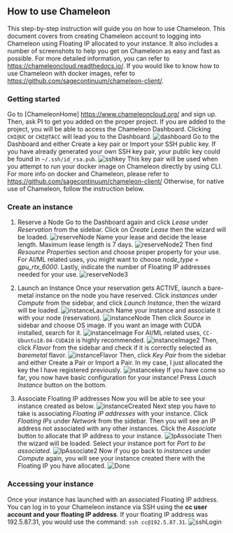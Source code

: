 ## How to use Chameleon

This step-by-step instruction will guide you on how to use Chameleon. 
This document covers from creating Chameleon account to logging into Chameleon using Floating IP allocated to your instance. 
It also includes a number of screenshots to help you get on Chameleon as easy and fast as possible.
For more detailed information, you can refer to https://chameleoncloud.readthedocs.io/.
If you would like to know how to use Chameleon with docker images, refer to https://github.com/sagecontinuum/chameleon-client/.

### Getting started

Go to [ChameleonHome] https://www.chameleoncloud.org/ and sign up. Then, ask PI to get you added on the proper project.
If you are added to the project, you will be able to access the Chameleon Dashboard.
Clicking ```CHI@UC``` or ```CHI@TACC``` will lead you to the Dashboard.
![dashboard](images/dashboard.png)
Go to the Dashboard and either Create a key pair or Import your SSH public key.
If you have already generated your own SSH key pair, your public key could be found in ```~/.ssh/id_rsa.pub```.
![sshkey](images/sshkey.png)
This key pair will be used when you attempt to run your docker image on Chameleon directly by using CLI.
For more info on docker and Chameleon, please refer to https://github.com/sagecontinuum/chameleon-client/
Otherwise, for native use of Chameleon, follow the instruction below.

### Create an instance

1. Reserve a Node
Go to the Dashboard again and click *Lease* under *Reservation* from the sidebar. Click on *Create Lease* then the wizard will be loaded.
![reserveNode](images/reserveNode.png)
Name your lease and decide the lease length. Maximum lease length is 7 days. 
![reserveNode2](images/reserveNode2.png)
Then find *Resource Properties* section and choose proper property for your use. For AI/ML related uses, you might want to choose *node_type* = *gpu_rtx_6000*.
Lastly, indicate the number of Floating IP addresses needed for your use.
![reserveNode3](images/reserveNode3.png)

2. Launch an Instance
Once your reservation gets ACTIVE, launch a bare-metal instance on the node you have reserved.
Click *instances* under *Compute* from the sidebar, and click *Launch Instance*, then the wizard will be loaded.
![instanceLaunch](images/instanceLaunch.png)
Name your instance and associate it with your node (reservation). 
![instanceNode](images/instanceNode.png)
Then click *Source* in sidebar and choose OS image. If you want an image with CUDA installed, search for it. 
![instanceImage](images/instanceImage.png)
For AI/ML related uses, ```CC-Ubuntu18.04-CUDA10``` is highly recommended.
![instanceImage2](images/instanceImage2.png)
Then, click *Flavor* from the sidebar and check if it is correctly selected as *baremetal* flavor.
![instanceFlavor](images/instanceFlavor.png)
Then, click *Key Pair* from the sidebar and either Create a Pair or Import a Pair. In my case, I just allocated the key the I have registered previously.
![instancekey](images/instancekey.png)
If you have come so far, you now have basic configuration for your instance! 
Press *Lauch Instance* button on the bottom.

3. Associate Floating IP addresses
Now you will be able to see your instance created as below.
![instanceCreated](images/instanceCreated.png)
Next step you have to take is associating *Floating IP addresses* with your instance.
Click *Floating IPs* under *Network* from the sidebar. Then you will see an IP address not associated with any other instances. Click the *Associate* button to allocate that IP address to your instance.
![IpAssociate](images/IpAssociate.png)
Then the wizard will be loaded. Select your instance port for *Port to be associated*.
![IpAssociate2](images/IpAssociate2.png)
Now if you go back to *instances* under *Compute* again, you will see your instance created there with the Floating IP you have allocated.
![Done](images/Done.png)

### Accessing your instance
Once your instance has launched with an associated Floating IP address.
You can log in to your Chameleon instance via SSH using the **cc user account and your floating IP address**. 
If your floating IP address was 192.5.87.31, you would use the command: ```ssh cc@192.5.87.31```.
![sshLogin](images/sshLogin.png)
